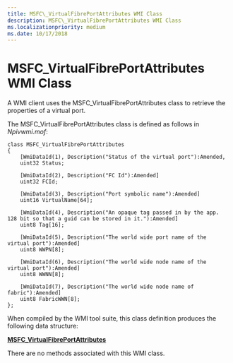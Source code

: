 ```yaml
---
title: MSFC\_VirtualFibrePortAttributes WMI Class
description: MSFC\_VirtualFibrePortAttributes WMI Class
ms.localizationpriority: medium
ms.date: 10/17/2018
---
```


# MSFC\_VirtualFibrePortAttributes WMI Class


A WMI client uses the MSFC\_VirtualFibrePortAttributes class to retrieve the properties of a virtual port.

The MSFC\_VirtualFibrePortAttributes class is defined as follows in *Npivwmi.mof*:

```mof
class MSFC_VirtualFibrePortAttributes  
{  
    [WmiDataId(1), Description("Status of the virtual port"):Amended,  
    uint32 Status;  
  
    [WmiDataId(2), Description("FC Id"):Amended]  
    uint32 FCId;  
      
    [WmiDataId(3), Description("Port symbolic name"):Amended]  
    uint16 VirtualName[64];  
  
    [WmiDataId(4), Description("An opaque tag passed in by the app. 128 bit so that a guid can be stored in it."):Amended]  
    uint8 Tag[16];  
  
    [WmiDataId(5), Description("The world wide port name of the virtual port"):Amended]  
    uint8 WWPN[8];   
  
    [WmiDataId(6), Description("The world wide node name of the virtual port"):Amended]  
    uint8 WWNN[8];   
  
    [WmiDataId(7), Description("The world wide node name of fabric"):Amended]  
    uint8 FabricWWN[8];  
};  
```

When compiled by the WMI tool suite, this class definition produces the following data structure:

[**MSFC\_VirtualFibrePortAttributes**](/windows-hardware/drivers/ddi/npivwmi/ns-npivwmi-_msfc_virtualfibreportattributes)

There are no methods associated with this WMI class.

 

